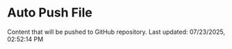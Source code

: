 # Auto Push File

Content that will be pushed to GitHub repository.
Last updated: 07/23/2025, 02:52:14 PM